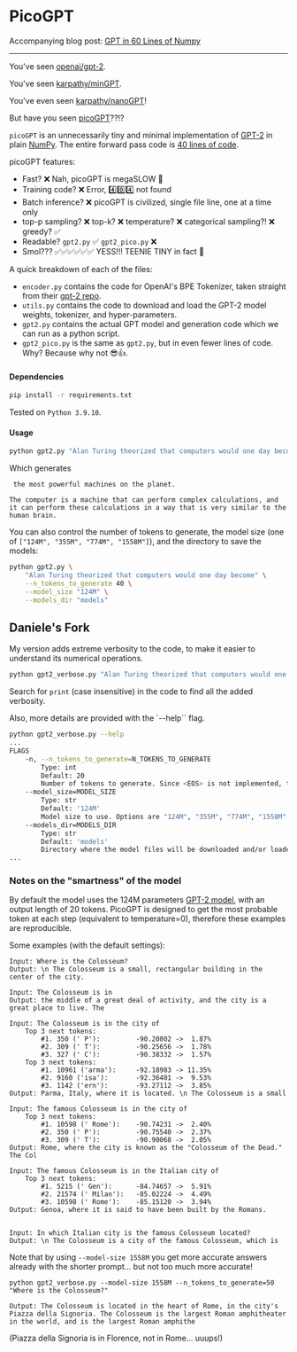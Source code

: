 # PicoGPT
Accompanying blog post: [GPT in 60 Lines of Numpy](https://jaykmody.com/blog/gpt-from-scratch/)

---

You've seen [openai/gpt-2](https://github.com/openai/gpt-2).

You've seen [karpathy/minGPT](https://github.com/karpathy/mingpt).

You've even seen [karpathy/nanoGPT](https://github.com/karpathy/nanogpt)!

But have you seen [picoGPT](https://github.com/jaymody/picoGPT)??!?

`picoGPT` is an unnecessarily tiny and minimal implementation of [GPT-2](https://d4mucfpksywv.cloudfront.net/better-language-models/language_models_are_unsupervised_multitask_learners.pdf) in plain [NumPy](https://numpy.org). The entire forward pass code is [40 lines of code](https://github.com/jaymody/picoGPT/blob/main/gpt2_pico.py#L3-L41).

picoGPT features:
* Fast? ❌ Nah, picoGPT is megaSLOW 🐌
* Training code? ❌ Error, 4️⃣0️⃣4️⃣ not found
* Batch inference? ❌ picoGPT is civilized, single file line, one at a time only
* top-p sampling? ❌ top-k? ❌ temperature? ❌ categorical sampling?! ❌ greedy? ✅
* Readable? `gpt2.py` ✅ `gpt2_pico.py` ❌
* Smol??? ✅✅✅✅✅✅ YESS!!! TEENIE TINY in fact 🤏

A quick breakdown of each of the files:

* `encoder.py` contains the code for OpenAI's BPE Tokenizer, taken straight from their [gpt-2 repo](https://github.com/openai/gpt-2/blob/master/src/encoder.py).
* `utils.py` contains the code to download and load the GPT-2 model weights, tokenizer, and hyper-parameters.
* `gpt2.py` contains the actual GPT model and generation code which we can run as a python script.
* `gpt2_pico.py` is the same as `gpt2.py`, but in even fewer lines of code. Why? Because why not 😎👍.

#### Dependencies
```bash
pip install -r requirements.txt
```
Tested on `Python 3.9.10`.

#### Usage
```bash
python gpt2.py "Alan Turing theorized that computers would one day become"
```

Which generates

```
 the most powerful machines on the planet.

The computer is a machine that can perform complex calculations, and it can perform these calculations in a way that is very similar to the human brain.
```

You can also control the number of tokens to generate, the model size (one of `["124M", "355M", "774M", "1558M"]`), and the directory to save the models:

```bash
python gpt2.py \
    "Alan Turing theorized that computers would one day become" \
    --n_tokens_to_generate 40 \
    --model_size "124M" \
    --models_dir "models"
```

## Daniele's Fork

My version adds extreme verbosity to the code, to make it easier to understand its numerical operations.

```bash
python gpt2_verbose.py "Alan Turing theorized that computers would one day become"
```

Search for `print` (case insensitive) in the code to find all the added verbosity.

Also, more details are provided with the `--help`` flag.

```bash
python gpt2_verbose.py --help
...
FLAGS
    -n, --n_tokens_to_generate=N_TOKENS_TO_GENERATE
        Type: int
        Default: 20
        Number of tokens to generate. Since <EOS> is not implemented, the model will simply stop after generating this many tokens.
    --model_size=MODEL_SIZE
        Type: str
        Default: '124M'
        Model size to use. Options are "124M", "355M", "774M", "1558M". See https://openai.com/index/gpt-2-1-5b-release/.
    --models_dir=MODELS_DIR
        Type: str
        Default: 'models'
        Directory where the model files will be downloaded and/or loaded from.
...
```

### Notes on the "smartness" of the model

By default the model uses the 124M parameters [GPT-2 model](https://github.com/openai/gpt-2),
with an output length of 20 tokens.
PicoGPT is designed to get the most probable token at each step (equivalent to temperature=0),
therefore these examples are reproducible.

Some examples (with the default settings):

```text
Input: Where is the Colosseum? 
Output: \n The Colosseum is a small, rectangular building in the center of the city.

Input: The Colosseum is in
Output: the middle of a great deal of activity, and the city is a great place to live. The

Input: The Colosseum is in the city of 
    Top 3 next tokens:
        #1. 350 (' P'):         -90.20802 ->  1.87%
        #2. 309 (' T'):         -90.25656 ->  1.78%
        #3. 327 (' C'):         -90.38332 ->  1.57%
    Top 3 next tokens:
        #1. 10961 ('arma'):     -92.18983 -> 11.35%
        #2. 9160 ('isa'):       -92.36401 ->  9.53%
        #3. 1142 ('ern'):       -93.27112 ->  3.85%    
Output: Parma, Italy, where it is located. \n The Colosseum is a small

Input: The famous Colosseum is in the city of
    Top 3 next tokens:
        #1. 10598 (' Rome'):    -90.74231 ->  2.40%
        #2. 350 (' P'):         -90.75540 ->  2.37%
        #3. 309 (' T'):         -90.90068 ->  2.05%
Output: Rome, where the city is known as the "Colosseum of the Dead." The Col

Input: The famous Colosseum is in the Italian city of
    Top 3 next tokens:
        #1. 5215 (' Gen'):      -84.74657 ->  5.91%
        #2. 21574 (' Milan'):   -85.02224 ->  4.49%
        #3. 10598 (' Rome'):    -85.15120 ->  3.94%
Output: Genoa, where it is said to have been built by the Romans.


Input: In which Italian city is the famous Colosseum located?
Output: \n The Colosseum is a city of the famous Colosseum, which is
```

Note that by using `--model-size 1558M` you get more accurate answers already with the shorter prompt... but not too much more accurate!

```text
python gpt2_verbose.py --model-size 1558M --n_tokens_to_generate=50 "Where is the Colosseum?"

Output: The Colosseum is located in the heart of Rome, in the city's Piazza della Signoria. The Colosseum is the largest Roman amphitheater in the world, and is the largest Roman amphithe
```

(Piazza della Signoria is in Florence, not in Rome... uuups!)
